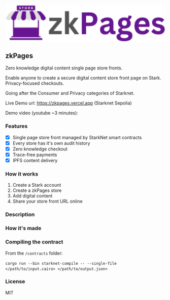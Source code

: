 <p align='center'>
  <img src="./public/logo.png" width=600 />
</p>

zkPages
---

Zero knowledge digital content single page store fronts.

Enable anyone to create a secure digital content store front page on Stark. Privacy-focused checkouts.

Going after the Consumer and Privacy categories of Starknet.

Live Demo url: https://zkpages.vercel.app (Starknet Sepolia)

Demo video (youtube ~3 minutes):

### Features

- [x] Single page store front managed by StarkNet smart contracts
- [x] Every store has it's own audit history
- [x] Zero knowledge checkout
- [x] Trace-free payments
- [x] IPFS content delivery

### How it works

1. Create a Stark account
2. Create a zkPages store
3. Add digital content
4. Share your store front URL online

### Description


### How it's made


### Compiling the contract

From the `/contracts` folder:

`cargo run --bin starknet-compile -- --single-file </path/to/input.cairo> </path/to/output.json>`

### License

MIT



